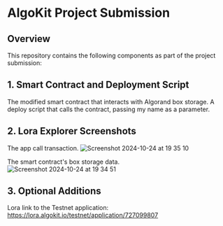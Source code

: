 # AlgoKit Project Submission

## Overview

This repository contains the following components as part of the project submission:

## 1. Smart Contract and Deployment Script
The modified smart contract that interacts with Algorand box storage.
A deploy script that calls the contract, passing my name as a parameter.

## 2. Lora Explorer Screenshots
   
The app call transaction.
![Screenshot 2024-10-24 at 19 35 10](https://github.com/user-attachments/assets/1295121f-32f1-4c79-9400-5794c1e48f36)

The smart contract's box storage data.
![Screenshot 2024-10-24 at 19 34 51](https://github.com/user-attachments/assets/496a2dd4-2480-45ef-b795-416225d4f014)

## 3. Optional Additions

Lora link to the Testnet application: https://lora.algokit.io/testnet/application/727099807





